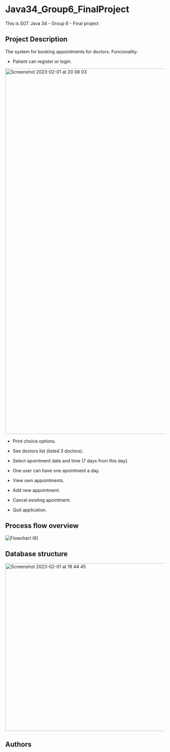 
# Java34_Group6_FinalProject
This is SGT Java 34 - Group 6 - Final project

## Project Description
The system for booking appointments for doctors. 
Funcionality:
- Patient can register or login.
<img width="1153" alt="Screenshot 2023-02-01 at 20 08 03" src="https://user-images.githubusercontent.com/122746962/216128526-d03dbf3c-945f-43a8-9f9a-c2165c1514a2.png">

- Print choice options.


- See doctors list (listed 3 doctors).


- Select apointment date and time (7 days from this day).
- One user can have one apointment a day.
- View own appointments.
- Add new appointment.
- Cancel existing apointment.
- Quit application.

 
 ## Process flow overview
 
![Flowchart (6)](https://user-images.githubusercontent.com/86713452/216110977-b60ec395-58b9-4528-bd66-b353c6248c13.png)


## Database structure

<img width="529" alt="Screenshot 2023-02-01 at 19 44 45" src="https://user-images.githubusercontent.com/86713452/216121704-fd4c2941-5a1c-4582-807a-5f1b4acfd3e6.png">

## Authors
